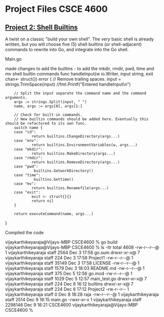 # Project Files CSCE 4600



## [Project 2: Shell Builtins](https://github.com/vk0232/CSCE4600/tree/main/Project2)

A twist on a classic "build your own shell". The *very* basic shell is already written, but you will choose five (5) shell builtins (or shell-adjacent) commands to rewrite into Go, and integrate into the Go shell.

Main.go

made changes to add the builtins - to add the mkdir, rmdir, pwd, time and mv shell builtin commands
func handleInput(w io.Writer, input string, exit chan<- struct{}) error {
        // Remove trailing spaces.
        input = strings.TrimSpace(input)
        //fmt.Printf("Entered handleInput\n")

        // Split the input separate the command name and the command arguments.
        args := strings.Split(input, " ")
        name, args := args[0], args[1:]

        // Check for built-in commands.
        // New builtin commands should be added here. Eventually this should be refactored to its own func.
        switch name {
        case "cd":
                return builtins.ChangeDirectory(args...)
        case "env":
                return builtins.EnvironmentVariables(w, args...)
        case "mkdir":
                return builtins.MakeDirectory(args...)
        case "rmdir":
                return builtins.RemoveDirectory(args...)
        case "pwd":
                 builtins.GetworkDirectory()
        case "time":
                 builtins.Gettime()
        case "mv":
                return builtins.Renamefile(args...)
        case "exit":
                exit <- struct{}{}
                return nil
        }

        return executeCommand(name, args...)
}

Compiled the code 

vijaykarthikeyaraja@Vijays-MBP CSCE4600 % go build
vijaykarthikeyaraja@Vijays-MBP CSCE4600 % ls -ltr
total 4608
-rw-r--r--@ 1 vijaykarthikeyaraja  staff     2564 Dec  3 17:58 go.sum
drwxr-xr-x@ 7 vijaykarthikeyaraja  staff      224 Dec  3 17:58 Project1
-rw-r--r--@ 1 vijaykarthikeyaraja  staff    35149 Dec  3 17:58 LICENSE
-rw-r--r--@ 1 vijaykarthikeyaraja  staff     1579 Dec  3 18:03 README.md
-rw-r--r--@ 1 vijaykarthikeyaraja  staff      375 Dec  5 12:56 go.mod
-rw-r--r--@ 1 vijaykarthikeyaraja  staff     1029 Dec  5 12:57 main_test.go
drwxr-xr-x@ 7 vijaykarthikeyaraja  staff      224 Dec  8 16:12 builtins
drwxr-xr-x@ 7 vijaykarthikeyaraja  staff      224 Dec  8 17:12 Project2
-rw-r--r--  1 vijaykarthikeyaraja  staff        0 Dec  8 18:28 raja
-rw-r--r--@ 1 vijaykarthikeyaraja  staff     2514 Dec  9 16:15 main.go
-rwxr-xr-x  1 vijaykarthikeyaraja  staff  2298146 Dec  9 16:21 CSCE4600
vijaykarthikeyaraja@Vijays-MBP CSCE4600 % 



